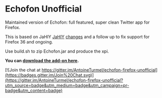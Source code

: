 # Echofon Unofficial

Maintained version of Echofon: full featured, super clean Twitter app for Firefox.

This is based on JaHIY [JaHIY](https://github.com/JaHIY) [changes](https://gist.github.com/JaHIY/4483939) and a follow up to fix support for Firefox 36 and ongoing.

Use build.sh to zip Echofon.jar and produce the xpi.

**You can [download the add-on here](/../../releases).**


[![Join the chat at https://gitter.im/AntoineTurmel/echofon-firefox-unofficial](https://badges.gitter.im/Join%20Chat.svg)](https://gitter.im/AntoineTurmel/echofon-firefox-unofficial?utm_source=badge&utm_medium=badge&utm_campaign=pr-badge&utm_content=badge)
